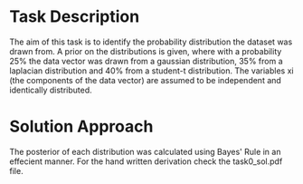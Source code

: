 # Task Description
The aim of this task is to identify the probability distribution the dataset was drawn from. A prior on the distributions is given, where with a probability 25% the data vector was drawn from a gaussian distribution, 35% from a laplacian distribution and 40% from a student-t distribution. The variables xi (the components of the data vector) are assumed to be independent and identically distributed.

# Solution Approach
The posterior of each distribution was calculated using Bayes' Rule in an effecient manner. For the hand written derivation check the task0_sol.pdf file.
